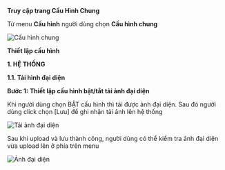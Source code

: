 **Truy cập trang Cấu Hình Chung**

Từ menu **Cấu hình** người dùng chọn **Cấu hình chung** 

![Cấu hình chung](https://user-images.githubusercontent.com/76998374/106358060-7100d680-633c-11eb-8ba7-2d4e4f049ed0.png)

**Thiết lập cấu hình**

**1. HỆ THỐNG**

**1.1. Tải hình đại diện**

**Bước 1:** **Thiết lập cấu hình bật/tắt tải ảnh đại diện**

Khi người dùng chọn BẬT cấu hình thì tải được ảnh đại diện. Sau đó người dùng click chọn [Lưu] để ghi nhận tải ảnh lên hệ thống

![Tải ảnh đại diện](https://user-images.githubusercontent.com/76998374/106357907-a1944080-633b-11eb-88c8-6e59df6cb8fd.png)

Sau khi upload và lưu thành công, người dùng có thể kiểm tra ảnh đại diện vừa upload lên ở phía trên menu 

![Ảnh đại diện](https://user-images.githubusercontent.com/76998374/106358240-87f3f880-633d-11eb-803c-f583ad7b7337.png)
